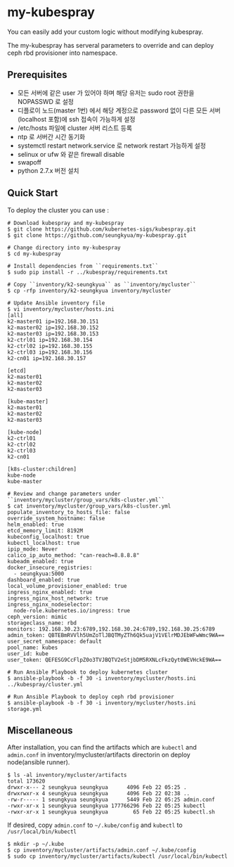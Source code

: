 # my-kubespray
You can easily add your custom logic without modifying kubespray.

The my-kubespray has serveral parameters to override and can deploy ceph rbd provisioner into namespace.

## Prerequisites

- 모든 서버에 같은 user 가 있어야 하며 해당 유저는 sudo root 권한을 NOPASSWD 로 설정
- 디플로이 노드(master 1번) 에서 해당 계정으로 password 없이 다른 모든 서버(localhost 포함)에 ssh 접속이 가능하게 설정
- /etc/hosts 파일에 cluster 서버 리스트 등록
- ntp 로 서버간 시간 동기화
- systemctl restart network.service 로 network restart 가능하게 설정
- selinux or ufw 와 같은 firewall disable
- swapoff
- python 2.7.x 버전 설치  

## Quick Start

To deploy the cluster you can use :

```
# Download kubespray and my-kubespray
$ git clone https://github.com/kubernetes-sigs/kubespray.git
$ git clone https://github.com/seungkyua/my-kubespray.git

# Change directory into my-kubespray
$ cd my-kubespray

# Install dependencies from ``requirements.txt``
$ sudo pip install -r ../kubespray/requirements.txt

# Copy ``inventory/k2-seungkyua`` as ``inventory/mycluster``
$ cp -rfp inventory/k2-seungkyua inventory/mycluster

# Update Ansible inventory file
$ vi inventory/mycluster/hosts.ini
[all]
k2-master01 ip=192.168.30.151
k2-master02 ip=192.168.30.152
k2-master03 ip=192.168.30.153
k2-ctrl01 ip=192.168.30.154
k2-ctrl02 ip=192.168.30.155
k2-ctrl03 ip=192.168.30.156
k2-cn01 ip=192.168.30.157

[etcd]
k2-master01
k2-master02
k2-master03

[kube-master]
k2-master01
k2-master02
k2-master03

[kube-node]
k2-ctrl01
k2-ctrl02
k2-ctrl03
k2-cn01

[k8s-cluster:children]
kube-node
kube-master

# Review and change parameters under ``inventory/mycluster/group_vars/k8s-cluster.yml``
$ cat inventory/mycluster/group_vars/k8s-cluster.yml
populate_inventory_to_hosts_file: false
override_system_hostname: false
helm_enabled: true
etcd_memory_limit: 8192M
kubeconfig_localhost: true
kubectl_localhost: true
ipip_mode: Never
calico_ip_auto_method: "can-reach=8.8.8.8"
kubeadm_enabled: true
docker_insecure_registries:
  - seungkyua:5000
dashboard_enabled: true
local_volume_provisioner_enabled: true
ingress_nginx_enabled: true
ingress_nginx_host_network: true
ingress_nginx_nodeselector:
  node-role.kubernetes.io/ingress: true
ceph_version: mimic
storageclass_name: rbd
monitors: 192.168.30.23:6789,192.168.30.24:6789,192.168.30.25:6789
admin_token: QBTEBmRVVlh5UmZoTlJBQTMyZTh6Qk5uajV1VElrMDJEbWFwWmc9WA==
user_secret_namespace: default
pool_name: kubes
user_id: kube
user_token: QEFESG9CcFlpZ0o3TVJBQTV2eStjbDM5RXNLcFkzQyt0WEVHckE9WA==

# Run Ansible Playbook to deploy kubernetes cluster
$ ansible-playbook -b -f 30 -i inventory/mycluster/hosts.ini ../kubespray/cluster.yml

# Run Ansible Playbook to deploy ceph rbd provisioner
$ ansible-playbook -b -f 30 -i inventory/mycluster/hosts.ini storage.yml
```

## Miscellaneous

After installation, you can find the artifacts which are `kubectl` and `admin.conf` in inventory/mycluster/artifacts directorin on deploy node(ansible runner).

```
$ ls -al inventory/mycluster/artifacts
total 173620
drwxr-x--- 2 seungkyua seungkyua      4096 Feb 22 05:25 .
drwxrwxr-x 4 seungkyua seungkyua      4096 Feb 22 02:38 ..
-rw-r----- 1 seungkyua seungkyua      5449 Feb 22 05:25 admin.conf
-rwxr-xr-x 1 seungkyua seungkyua 177766296 Feb 22 05:25 kubectl
-rwxr-xr-x 1 seungkyua seungkyua        65 Feb 22 05:25 kubectl.sh
```

If desired, copy `admin.conf` to `~/.kube/config` and `kubectl` to `/usr/local/bin/kubectl`

```
$ mkdir -p ~/.kube
$ cp inventory/mycluster/artifacts/admin.conf ~/.kube/config
$ sudo cp inventory/mycluster/artifacts/kubectl /usr/local/bin/kubectl
```

